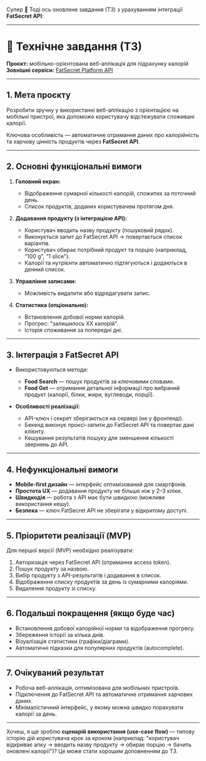 Супер 🙌
Тоді ось оновлене завдання (ТЗ) з урахуванням інтеграції **FatSecret API**:

---

# 📌 Технічне завдання (ТЗ)

**Проєкт:** мобільно-орієнтована веб-аплікація для підрахунку калорій
**Зовнішні сервіси:** [FatSecret Platform API](https://platform.fatsecret.com/)

---

## 1. Мета проєкту

Розробити зручну у використанні веб-аплікацію з орієнтацією на мобільні пристрої, яка допоможе користувачу відстежувати споживані калорії.

Ключова особливість — автоматичне отримання даних про калорійність та харчову цінність продуктів через **FatSecret API**.

---

## 2. Основні функціональні вимоги

1. **Головний екран:**

   * Відображення сумарної кількості калорій, спожитих за поточний день.
   * Список продуктів, доданих користувачем протягом дня.

2. **Додавання продукту (з інтеграцією API):**

   * Користувач вводить назву продукту (пошуковий рядок).
   * Виконується запит до FatSecret API → повертається список варіантів.
   * Користувач обирає потрібний продукт та порцію (наприклад, "100 g", "1 slice").
   * Калорії та нутрієнти автоматично підтягуються і додаються в денний список.

3. **Управління записами:**

   * Можливість видалити або відредагувати запис.

4. **Статистика (опціонально):**

   * Встановлення добової норми калорій.
   * Прогрес: "залишилось ХХ калорій".
   * Історія споживання за попередні дні.

---

## 3. Інтеграція з FatSecret API

* Використовуються методи:

  * **Food Search** — пошук продуктів за ключовими словами.
  * **Food Get** — отримання детальної інформації про вибраний продукт (калорії, білки, жири, вуглеводи, порції).

* **Особливості реалізації:**

  * API-ключ і секрет зберігаються на сервері (не у фронтенді).
  * Бекенд виконує проксі-запити до FatSecret API та повертає дані клієнту.
  * Кешування результатів пошуку для зменшення кількості звернень до API.

---

## 4. Нефункціональні вимоги

* **Mobile-first дизайн** — інтерфейс оптимізований для смартфонів.
* **Простота UX** — додавання продукту не більше ніж у 2–3 кліки.
* **Швидкодія** — робота з API має бути швидкою (можливе використання кешу).
* **Безпека** — ключ FatSecret API не зберігати у відкритому доступі.

---

## 5. Пріоритети реалізації (MVP)

Для першої версії (MVP) необхідно реалізувати:

1. Авторизація через FatSecret API (отримання access token).
2. Пошук продукту за назвою.
3. Вибір продукту з API-результатів і додавання в список.
4. Відображення списку продуктів за день із сумарними калоріями.
5. Видалення продукту зі списку.

---

## 6. Подальші покращення (якщо буде час)

* Встановлення добової калорійної норми та відображення прогресу.
* Збереження історії за кілька днів.
* Візуалізація статистики (графіки/діаграми).
* Автоматичні підказки для популярних продуктів (autocomplete).

---

## 7. Очікуваний результат

* Робоча веб-аплікація, оптимізована для мобільних пристроїв.
* Підключення до FatSecret API та автоматичне отримання харчових даних.
* Мінімалістичний інтерфейс, у якому можна швидко порахувати калорії за день.

---

Хочеш, я ще зроблю **сценарій використання (use-case flow)** — типову історію дій користувача крок за кроком (наприклад: "користувач відкриває апку → вводить назву продукту → обирає порцію → бачить оновлені калорії")? Це може стати хорошим доповненням до ТЗ.
